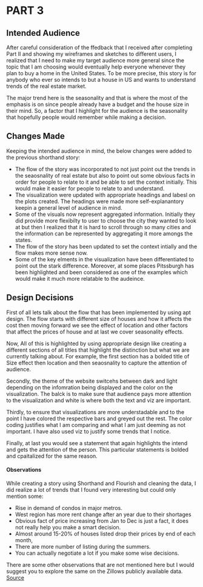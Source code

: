 # **PART 3**

## Intended Audience

After careful consideration of the ffedback that I received after completing Part II and showing my wireframes and sketches to different users, I realized that I need to make
my target audience more general since the topic that I am choosing would eventually help everyone whenever they plan to buy a home in the United States. To be more precise,
this story is for anybody who ever so intends to but a house in US and wants to understand trends of the real estate market.

The major trend here is the seasonality and that is where the most of the emphasis is on since people already have a budget and the house size in their mind. So, a factor that
I highlight for the audience is the seasonality that hopefully people would remember while making a decision.

## Changes Made

Keeping the intended audience in mind, the below changes were added to the previous shorthand story:

* The flow of the story was incorporated to not just point out the trends in the seaosnality of real estate but also to point out some obvious facts in order for people to relate
to it and be able to set the context initially. This would make it easier for people to relate to and understand.
* The visualization were updated with appropriate headings and labesl on the plots created. The headings were made more self-explanantory keepin a general level of audience in
mind.
* Some of the visuals now represent aggregated information. Initially they did provide more flexibilty to user to choose the city they wanted to look at but then I realized that 
it is hard to scroll through so many cities and the information can be represented by aggregating it more amongs the states.
* The flow of the story has been updated to set the context intially and the flow makes more sense now.
* Some of the key elments in the visualization have been differentiated to point out the stark difference. Moreover, at some places Pitssburgh has been highlighted and been 
considered as one of the examples which would make it much more relatable to the audeince.

## Design Decisions

First of all lets talk about the flow that has been implemented by using apt design. The flow starts with different size of houses and how it affects the cost then moving forward 
we see the effect of location and other factors that affect the prices of house and at last we cover seasonality effects.

Now, All of this is highlighted by using appropriate design like creating a different sections of all titles that highlight the distinction but what we are currently talking 
about. For example, the first section has a bolded title of Size effect then location and then seaosnality to capture the attention of audience.

Secondly, the theme of the website switcehs between dark and light depending on the infomration being displayed and the color on the visualization. The balck is to make sure 
that audience pays more attention to the visualization and white is where both the text and viz are important.

Thirdly, to ensure that visualizations are more understadable and to the point I have colored the respective bars and greyed out the rest. The color coding justifies what I 
am comparing and what I am just deeming as not important. I have also used viz to justify some trends that I notice.

Finally, at last you would see a statement that again highlights the intend and gets the attention of the person. This particular statements is bolded and cpaitalized for the 
same reason.

#### Observations

While creating a story using Shorthand and Flourish and cleaning the data, I did realize a lot of trends that I found very interesting but could only mention some:
* Rise in demand of condos in major metros.
* West region has more rent change after an year due to their shortages
* Obvious fact of price increasing from Jan to Dec is just a fact, it does not really help you make a smart decision.
* Almost around 15-20% of houses listed drop their prices by end of each month,
* There are more number of listing during the summers.
* You can actually negotiate a lot if you make some wise decisions.

There are some other observations that are not mentioned here but I would suggest you to explore the same on the Zillows publicly available data.
[Source](https://www.zillow.com/research/data/)
